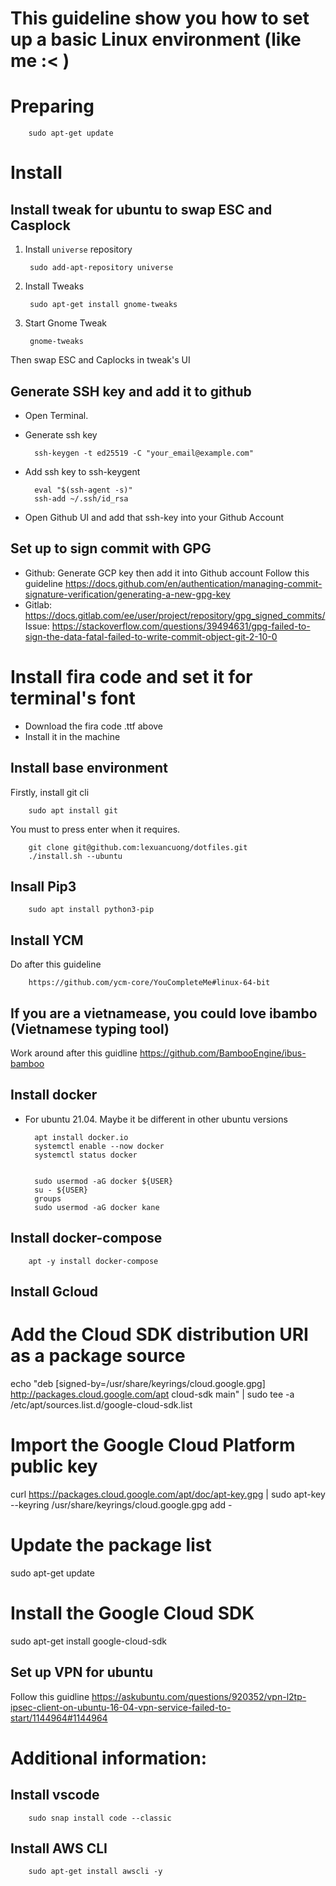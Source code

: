 # This guideline show you how to set up a basic Linux environment (like me :< )
# Preparing

        sudo apt-get update


# Install
## Install tweak for ubuntu to swap ESC and Casplock
1. Install `universe` repository

        sudo add-apt-repository universe

2. Install Tweaks

        sudo apt-get install gnome-tweaks

3. Start Gnome Tweak

        gnome-tweaks

Then swap ESC and Caplocks in tweak's UI

## Generate SSH key and add it to github
- Open Terminal.
- Generate ssh key

        ssh-keygen -t ed25519 -C "your_email@example.com"

- Add ssh key to ssh-keygent

        eval "$(ssh-agent -s)"
        ssh-add ~/.ssh/id_rsa

- Open Github UI and add that ssh-key into your Github Account

## Set up to sign commit with GPG
- Github: Generate GCP key then add it into Github account
Follow this guideline
        https://docs.github.com/en/authentication/managing-commit-signature-verification/generating-a-new-gpg-key
- Gitlab: https://docs.gitlab.com/ee/user/project/repository/gpg_signed_commits/
Issue: https://stackoverflow.com/questions/39494631/gpg-failed-to-sign-the-data-fatal-failed-to-write-commit-object-git-2-10-0


# Install fira code and set it for terminal's font
- Download the fira code .ttf above
- Install it in the machine

## Install base environment
Firstly, install git cli

        sudo apt install git

You must to press enter when it requires.

        git clone git@github.com:lexuancuong/dotfiles.git
        ./install.sh --ubuntu

## Insall Pip3

        sudo apt install python3-pip


## Install YCM
Do after this guideline

        https://github.com/ycm-core/YouCompleteMe#linux-64-bit

## If you are a vietnamease, you could love ibambo (Vietnamese typing tool)
Work around after this guidline
        https://github.com/BambooEngine/ibus-bamboo

## Install docker
- For ubuntu 21.04. Maybe it be different in other ubuntu versions

        apt install docker.io
        systemctl enable --now docker
        systemctl status docker


        sudo usermod -aG docker ${USER}
        su - ${USER}
        groups
        sudo usermod -aG docker kane

## Install docker-compose

        apt -y install docker-compose

## Install Gcloud
# Add the Cloud SDK distribution URI as a package source
echo "deb [signed-by=/usr/share/keyrings/cloud.google.gpg] http://packages.cloud.google.com/apt cloud-sdk main" | sudo tee -a /etc/apt/sources.list.d/google-cloud-sdk.list

# Import the Google Cloud Platform public key
curl https://packages.cloud.google.com/apt/doc/apt-key.gpg | sudo apt-key --keyring /usr/share/keyrings/cloud.google.gpg add -

# Update the package list
sudo apt-get update

# Install the Google Cloud SDK
sudo apt-get install google-cloud-sdk


## Set up VPN for ubuntu
Follow this guidline
        https://askubuntu.com/questions/920352/vpn-l2tp-ipsec-client-on-ubuntu-16-04-vpn-service-failed-to-start/1144964#1144964

# Additional information:
## Install vscode

        sudo snap install code --classic

## Install AWS CLI

        sudo apt-get install awscli -y

